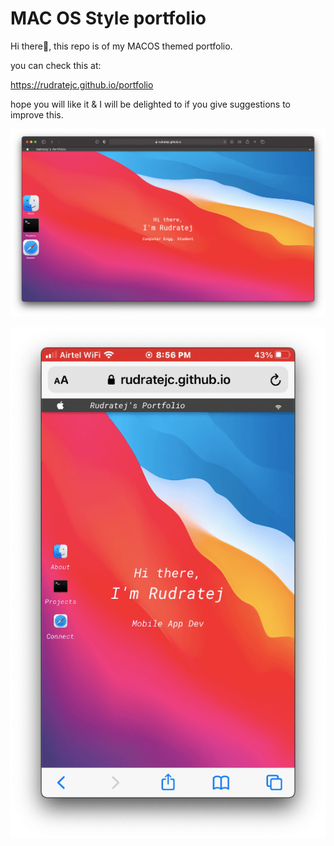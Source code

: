 # MAC OS Style portfolio

Hi there👋, this repo is of my MACOS themed portfolio.

you can check this at:

https://rudratejc.github.io/portfolio


hope you will like it & I will be delighted to if you give  suggestions to improve this.


![alt text](https://github.com/rudratejC/portfolio_rudratej/blob/master/assets/web-min.png?raw=true)


![alt text](https://github.com/rudratejC/portfolio_rudratej/blob/master/assets/mobile-min.png?raw=true)
